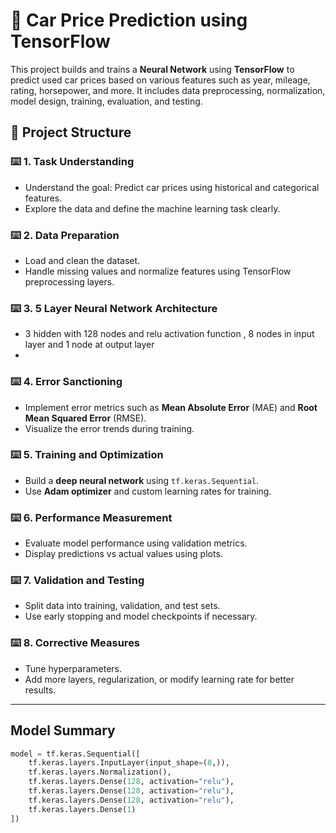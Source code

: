 # 🚗 Car Price Prediction using TensorFlow

This project builds and trains a **Neural Network** using **TensorFlow** to predict used car prices based on various features such as year, mileage, rating, horsepower, and more. It includes data preprocessing, normalization, model design, training, evaluation, and testing.
## 📌 Project Structure

### ⌨️ 1. Task Understanding
- Understand the goal: Predict car prices using historical and categorical features.
- Explore the data and define the machine learning task clearly.

### ⌨️ 2. Data Preparation 
- Load and clean the dataset.
- Handle missing values and normalize features using TensorFlow preprocessing layers.

### ⌨️ 3. 5 Layer Neural Network Architecture
- 3 hidden with 128 nodes and relu activation function , 8 nodes in input layer and 1 node at output layer
- 
### ⌨️ 4. Error Sanctioning 
- Implement error metrics such as **Mean Absolute Error** (MAE) and **Root Mean Squared Error** (RMSE).
- Visualize the error trends during training.

### ⌨️ 5. Training and Optimization
- Build a **deep neural network** using `tf.keras.Sequential`.
- Use **Adam optimizer** and custom learning rates for training.

### ⌨️ 6. Performance Measurement
- Evaluate model performance using validation metrics.
- Display predictions vs actual values using plots.

### ⌨️ 7. Validation and Testing 
- Split data into training, validation, and test sets.
- Use early stopping and model checkpoints if necessary.

### ⌨️ 8. Corrective Measures 
- Tune hyperparameters.
- Add more layers, regularization, or modify learning rate for better results.

---
##  Model Summary

```python
model = tf.keras.Sequential([
    tf.keras.layers.InputLayer(input_shape=(8,)),
    tf.keras.layers.Normalization(),
    tf.keras.layers.Dense(128, activation="relu"),
    tf.keras.layers.Dense(128, activation="relu"),
    tf.keras.layers.Dense(128, activation="relu"),
    tf.keras.layers.Dense(1)
])

